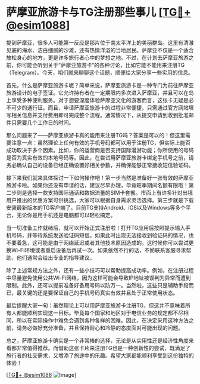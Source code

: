 # 萨摩亚旅游卡与TG注册那些事儿 [[TG💪+ @esim1088](https://t.me/s/esim1088)]

提到萨摩亚，很多人可能第一反应是那片位于南太平洋上的美丽群岛。这里有清澈见底的海水、洁白细腻的沙滩，还有热情洋溢的当地居民。萨摩亚不仅是一个适合放松身心的地方，更是许多旅行者心中的梦想之地。不过，在计划去萨摩亚旅游之前，你可能会听到关于“萨摩亚旅游卡”的各种讨论，比如它能不能用来注册TG（Telegram）。今天，咱们就来聊聊这个话题，顺便给大家分享一些实用的信息。

首先，什么是萨摩亚旅游卡呢？简单来说，萨摩亚旅游卡是一种专门为前往萨摩亚旅游设计的电子签证。它允许持有者在一定期限内多次进入萨摩亚，并且可以在岛上享受多种便利服务。对于想要深度体验萨摩亚文化的游客而言，这张卡无疑是必不可少的通行证。而且，申请萨摩亚旅游卡的过程非常便捷，只需通过官方网站填写相关信息并支付费用即可完成整个流程。通常情况下，从提交申请到收到批准邮件只需要几个工作日的时间。

那么问题来了——萨摩亚旅游卡真的能用来注册TG吗？答案是可以的！但这里需要注意一点：虽然理论上任何有效的手机号码都可以用于注册TG，但实际上能否成功取决于多个因素。比如，你的运营商是否支持国际漫游功能；你所使用的号码是否为真实有效的本地号码等。因此，在尝试用萨摩亚旅游卡绑定手机号之前，请务必确认自己的设备已经正确设置好相关参数，并确保能够正常接收短信验证码。

接下来我们就来具体探讨一下如何操作吧！第一步当然是准备好一张有效的萨摩亚旅游卡啦。如果你还没有申请的话，建议尽早办理，毕竟旺季期间名额有限哦！第二步则是选择一款支持国际通话和数据流量的SIM卡套餐。市面上有许多针对出境用户推出的优惠方案可供挑选，大家可以根据自身需求灵活选择。第三步就是下载安装最新版本的TG客户端了。目前TG支持Android、iOS以及Windows等多个平台，无论你是用手机还是电脑都可以轻松搞定。

当一切准备工作就绪后，就可以开始正式注册啦！打开TG应用后按照提示输入手机号码，并等待系统发送验证码短信。如果此时出现无法接收到验证码的情况，也不要着急，这可能是由于网络延迟或者其他技术原因造成的。这时候你可以尝试更换Wi-Fi环境或者重启设备后再试一次。如果依然不行的话，不妨联系客服寻求帮助，他们通常会给出专业的指导建议。

除了上述常规方法之外，还有一些小技巧可以帮助提高成功率。例如，在注册过程中尽量避免使用公共Wi-Fi网络，因为这样可能会导致IP地址被误判为异常而遭到限制。此外，还可以提前准备好备用号码以防万一。当然啦，这些只是辅助手段而已，最关键的还是要保证自己的手机号码真实有效并且处于正常使用状态。

最后提醒大家一句：虽然理论上可以用萨摩亚旅游卡注册TG，但这并不意味着所有人都能顺利实现这一目标。毕竟每个国家和地区对于电信业务的规定都不尽相同，所以在实际操作中难免会遇到各种各样的困难。因此，在决定采用这种方法之前，请务必做好充分准备，并且保持耐心和冷静的态度面对可能出现的问题。

总之，萨摩亚旅游卡确实是一个非常棒的选择，无论是从实用性还是经济性角度来看都非常值得推荐。而借助这张卡片来注册TG也是一种创新性的尝试，既满足了旅行者的社交需求，又增添了旅途中的乐趣。希望大家都能顺利享受到这份独特的体验！

[[TG💪+ @esim1088](https://t.me/s/esim1088) ![Image](https://i.postimg.cc/4NQfJmqS/Snipaste-2025-05-13-00-14-12.png)]